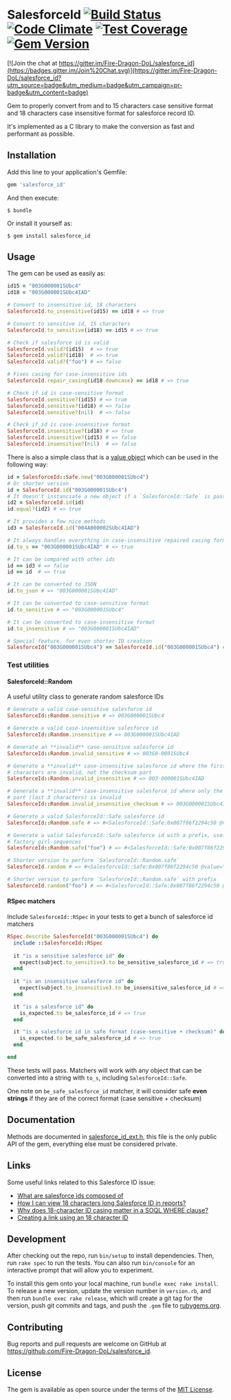 # SalesforceId [![Build Status](https://api.travis-ci.org/plataformatec/devise.svg?branch=master)](https://travis-ci.org/Fire-Dragon-DoL/salesforce_id.svg?branch=master) [![Code Climate](https://codeclimate.com/github/Fire-Dragon-DoL/salesforce_id/badges/gpa.svg)](https://codeclimate.com/github/Fire-Dragon-DoL/salesforce_id) [![Test Coverage](https://codeclimate.com/github/Fire-Dragon-DoL/salesforce_id/badges/coverage.svg)](https://codeclimate.com/github/Fire-Dragon-DoL/salesforce_id/coverage) [![Gem Version](https://badge.fury.io/rb/salesforce_id.svg)](https://badge.fury.io/rb/salesforce_id)

[![Join the chat at https://gitter.im/Fire-Dragon-DoL/salesforce_id](https://badges.gitter.im/Join%20Chat.svg)](https://gitter.im/Fire-Dragon-DoL/salesforce_id?utm_source=badge&utm_medium=badge&utm_campaign=pr-badge&utm_content=badge)

Gem to properly convert from and to 15 characters case sensitive format and
18 characters case insensitive format for salesforce record ID.

It's implemented as a C library to make the conversion as fast and performant
as possible.

## Installation

Add this line to your application's Gemfile:

```ruby
gem 'salesforce_id'
```

And then execute:

    $ bundle

Or install it yourself as:

    $ gem install salesforce_id

## Usage

The gem can be used as easily as:

```ruby
id15 = "003G000001SUbc4"
id18 = "003G000001SUbc4IAD"

# Convert to insensitive id, 18 characters
SalesforceId.to_insensitive(id15) == id18 # => true

# Convert to sensitive id, 15 characters
SalesforceId.to_sensitive(id18) == id15 # => true

# Check if salesforce id is valid
SalesforceId.valid?(id15)  # => true
SalesforceId.valid?(id18)  # => true
SalesforceId.valid?("foo") # => false

# Fixes casing for case-insensitive ids
SalesforceId.repair_casing(id18.downcase) == id18 # => true

# Check if id is case-sensitive format
SalesforceId.sensitive?(id15) # => true
SalesforceId.sensitive?(id18) # => false
SalesforceId.sensitive?(nil)  # => false

# Check if id is case-insensitive format
SalesforceId.insensitive?(id18) # => true
SalesforceId.insensitive?(id15) # => false
SalesforceId.insensitive?(nil)  # => false
```

There is also a simple class that is a [value object](http://www.sitepoint.com/value-objects-explained-with-ruby/) which can be used in the following way:

```ruby
id = SalesforceId::Safe.new("003G000001SUbc4")
# Or shorter version
id = SalesforceId.id("003G000001SUbc4")
# It doesn't instanciate a new object if a `SalesforceId::Safe` is passed
id2 = SalesforceId.id(id)
id.equal?(id2) # => true

# It provides a few nice methods
id3 = SalesforceId.id("004A000002SUbc4IAD")

# It always handles everything in case-insensitive repaired casing format
id.to_s == "003G000001SUbc4IAD" # => true

# It can be compared with other ids
id == id3 # => false
id == id  # => true

# It can be converted to JSON
id.to_json # => "003G000001SUbc4IAD"

# It can be converted to case-sensitive format
id.to_sensitive # => "003G000001SUbc4"

# It can be converted to case-insensitive format
id.to_insensitive # => "003G000001SUbc4IAD"

# Special feature, for even shorter ID creation
SalesforceId("003G000001SUbc4") == SalesforceId.id("003G000001SUbc4") # => true
```

### Test utilities

#### SalesforceId::Random

A useful utility class to generate random salesforce IDs

```ruby
# Generate a valid case-sensitive salesforce id
SalesforceId::Random.sensitive # => 003G000001SUbc4

# Generate a valid case-insensitive salesforce id
SalesforceId::Random.insensitive # => 003G000001SUbc4IAD

# Generate an **invalid** case-sensitive salesforce id
SalesforceId::Random.invalid_sensitive # => 003G0-0001SUbc4

# Generate a **invalid** case-insensitive salesforce id where the first 15
# characters are invalid, not the checksum part
SalesforceId::Random.invalid_insensitive # => 003-000001SUbc4IAD

# Generate a **invalid** case-insensitive salesforce id where only the checksum
# part (last 3 characters) is invalid
SalesforceId::Random.invalid_insensitive_checksum # => 003G000001SUbc4I9D

# Generate a valid SalesforceId::Safe salesforce id
SalesforceId::Random.safe # => #<SalesforceId::Safe:0x007f86f2294c50 @value="003G000001SUbc4IAD">

# Generate a valid SalesforceId::Safe salesforce id with a prefix, useful for
# factory girl sequences
SalesforceId::Random.safe("foo") # => #<SalesforceId::Safe:0x007f86f2294c50 @value="fooG000001SUbc4IAD">

# Shorter version to perform `SalesforceId::Random.safe`
SalesforceId.random # => #<SalesforceId::Safe:0x007f86f2294c50 @value="003G000001SUbc4IAD">

# Shorter version to perform `SalesforceId::Random.safe` with prefix
SalesforceId.random("foo") # => #<SalesforceId::Safe:0x007f86f2294c50 @value="fooG000001SUbc4IAD">
```

#### RSpec matchers

Include `SalesforceId::RSpec` in your tests to get a bunch of salesforce id
matchers

```ruby
RSpec.describe SalesforceId("003G000001SUbc4") do
  include ::SalesforceId::RSpec
  
  it "is a sensitive salesforce id" do
    expect(subject.to_sensitive).to be_sensitive_salesforce_id # => true
  end
  
  it "is an insensitive salesforce id" do
    expect(subject.to_insensitive).to be_insensitive_salesforce_id # => true
  end

  it "is a salesforce id" do
    is_expected.to be_salesforce_id # => true
  end

  it "is a salesforce id in safe format (case-sensitive + checksum)" do
    is_expected.to be_safe_salesforce_id # => true
  end

end
```

These tests will pass. Matchers will work with any object that can be converted
into a string with `to_s`, including `SalesforceId::Safe`.

One note on `be_safe_salesforce_id` matcher, it will consider safe **even
strings** if they are of the correct format (case sensitive + checksum)

## Documentation

Methods are documented in [salesforce_id_ext.h](https://github.com/Fire-Dragon-DoL/salesforce_id/blob/master/ext/salesforce_id/salesforce_id_ext.h), this file is
the only public API of the gem, everything else must be considered private.

## Links

Some useful links related to this Salesforce ID issue:

- [What are salesforce ids composed of](http://salesforce.stackexchange.com/questions/1653/what-are-salesforce-ids-composed-of)
- [How I can view 18 characters long Salesforce ID in reports?](https://success.salesforce.com/answers?id=90630000000gy8oAAA)
- [Why does 18-character ID casing matter in a SOQL WHERE clause?](http://salesforce.stackexchange.com/questions/50163/why-does-18-character-id-casing-matter-in-a-soql-where-clause)
- [Creating a link using an 18 character ID](http://salesforce.stackexchange.com/questions/9568/creating-a-link-using-an-18-character-id/9569#9569)

## Development

After checking out the repo, run `bin/setup` to install dependencies. Then, run `rake spec` to run the tests. You can also run `bin/console` for an interactive prompt that will allow you to experiment.

To install this gem onto your local machine, run `bundle exec rake install`. To release a new version, update the version number in `version.rb`, and then run `bundle exec rake release`, which will create a git tag for the version, push git commits and tags, and push the `.gem` file to [rubygems.org](https://rubygems.org).

## Contributing

Bug reports and pull requests are welcome on GitHub at https://github.com/Fire-Dragon-DoL/salesforce_id.


## License

The gem is available as open source under the terms of the [MIT License](http://opensource.org/licenses/MIT).

